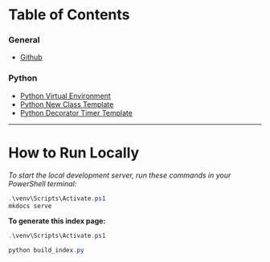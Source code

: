 # **Table of Contents**

### General
* [Github](gits.md)

### Python
* [Python Virtual Environment](py-venv.md)
* [Python New Class Template](py-template.md)
* [Python Decorator Timer Template](py-timer_decorator.md)


-----
# **How to Run Locally**

*To start the local development server, run these commands in your PowerShell terminal:*

```powershell
.\venv\Scripts\Activate.ps1
mkdocs serve
```

**To generate this index page:**
```powershell
.\venv\Scripts\Activate.ps1
```
```powershell
python build_index.py
```

